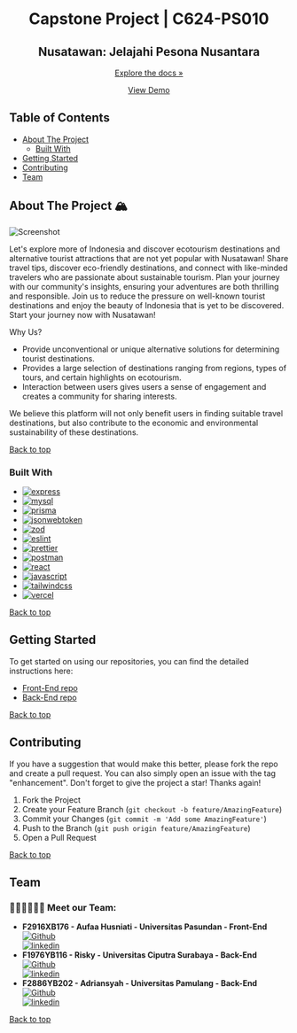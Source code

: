 <div align="center">

# Capstone Project | C624-PS010

## Nusatawan: Jelajahi Pesona Nusantara

[Explore the docs »](https://github.com/orgs/C624-PS010/repositories)

[View Demo]([https://github.com/github_username/repo_name](https://nusatawan.vercel.app/))

</div>

## Table of Contents

- [About The Project](#about-the-project-)
  - [Built With](#built-with)
- [Getting Started](#getting-started)
- [Contributing](#contributing)
- [Team](#team)

## About The Project 🏔️

![Screenshot](https://github.com/C624-PS010/.github/assets/79130372/ef073684-f404-406b-8a7b-7a4da402edff)

Let's explore more of Indonesia and discover ecotourism destinations and alternative tourist attractions that are not yet popular with Nusatawan! Share travel tips, discover eco-friendly destinations, and connect with like-minded travelers who are passionate about sustainable tourism. Plan your journey with our community's insights, ensuring your adventures are both thrilling and responsible. Join us to reduce the pressure on well-known tourist destinations and enjoy the beauty of Indonesia that is yet to be discovered. Start your journey now with Nusatawan!

Why Us?
- Provide unconventional or unique alternative solutions for determining tourist destinations.
- Provides a large selection of destinations ranging from regions, types of tours, and certain highlights on ecotourism.
- Interaction between users gives users a sense of engagement and creates a community for sharing interests.

We believe this platform will not only benefit users in finding suitable travel destinations, but also contribute to the economic and environmental sustainability of these destinations.

[Back to top](#table-of-contents)

### Built With

- [![express](https://img.shields.io/badge/express-1B222E?style=for-the-badge&logo=express&logoColor=white)](https://www.npmjs.com/package/express)
- [![mysql](https://img.shields.io/badge/mysql-1B222E?style=for-the-badge&logo=mysql&logoColor=white)](https://www.mysql.com/)
- [![prisma](https://img.shields.io/badge/prisma-1B222E?style=for-the-badge&logo=prisma&logoColor=white)](https://www.prisma.io/)
- [![jsonwebtoken](https://img.shields.io/badge/jwt-1B222E?style=for-the-badge&logo=jsonwebtokens&logoColor=white)](https://www.npmjs.com/package/jsonwebtoken)
- [![zod](https://img.shields.io/badge/zod-1B222E?style=for-the-badge&logo=zod&logoColor=white)](https://www.npmjs.com/package/zod)
- [![eslint](https://img.shields.io/badge/eslint-1B222E?style=for-the-badge&logo=eslint&logoColor=white)](https://www.npmjs.com/package/eslint)
- [![prettier](https://img.shields.io/badge/prettier-1B222E?style=for-the-badge&logo=prettier&logoColor=white)](https://www.npmjs.com/package/prettier)
- [![postman](https://img.shields.io/badge/postman-1B222E?style=for-the-badge&logo=postman&logoColor=white)](https://www.npmjs.com/package/postman)
- [![react](https://img.shields.io/badge/React-20232A?style=for-the-badge&logo=react&logoColor=61DAFB)](https://react.dev/)
- [![javascript](https://img.shields.io/badge/JavaScript-323330?style=for-the-badge&logo=javascript&logoColor=F7DF1E)](https://www.javascript.com/)
- [![tailwindcss](https://img.shields.io/badge/Tailwind_CSS-38B2AC?style=for-the-badge&logo=tailwind-css&logoColor=white)](https://tailwindcss.com/)
- [![vercel](https://img.shields.io/badge/Vercel-000000?style=for-the-badge&logo=vercel&logoColor=white)](https://vercel.com/)

[Back to top](#table-of-contents)

## Getting Started

To get started on using our repositories, you can find the detailed instructions here:
- [Front-End repo](https://github.com/C624-PS010/nusatawan-front-end)
- [Back-End repo](https://github.com/C624-PS010/nusatawan-api)

[Back to top](#table-of-contents)

## Contributing

If you have a suggestion that would make this better, please fork the repo and create a pull request. You can also simply open an issue with the tag "enhancement". Don't forget to give the project a star! Thanks again!

1. Fork the Project
2. Create your Feature Branch (`git checkout -b feature/AmazingFeature`)
3. Commit your Changes (`git commit -m 'Add some AmazingFeature'`)
4. Push to the Branch (`git push origin feature/AmazingFeature`)
5. Open a Pull Request

[Back to top](#table-of-contents)

## Team

### 👨‍💻🧑‍💻👩‍💻 Meet our Team:
- **F2916XB176 - Aufaa Husniati - Universitas Pasundan - Front-End**  
  [![Github](https://img.shields.io/badge/github-black?logo=github&logoColor=white)](https://github.com/aufaahusniati)  
  [![linkedin](https://img.shields.io/badge/linkedin-blue?logo=linkedin&logoColor=white)](https://www.linkedin.com/in/aufaahusniati)
- **F1976YB116 - Risky - Universitas Ciputra Surabaya - Back-End**  
  [![Github](https://img.shields.io/badge/github-black?logo=github&logoColor=white)](https://github.com/Aerossky)  
  [![linkedin](https://img.shields.io/badge/linkedin-blue?logo=linkedin&logoColor=white)](https://www.linkedin.com/in/risky-aerossky)
- **F2886YB202 - Adriansyah - Universitas Pamulang - Back-End**  
  [![Github](https://img.shields.io/badge/github-black?logo=github&logoColor=white)](https://github.com/Sekonso)  
  [![linkedin](https://img.shields.io/badge/linkedin-blue?logo=linkedin&logoColor=white)](https://www.linkedin.com/in/adriansyah-anca-197270214)

[Back to top](#table-of-contents)
